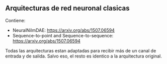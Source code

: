 ## Arquitecturas de red neuronal clasicas
Contiene:
- NeuralNilmDAE: https://arxiv.org/abs/1507.06594
- Sequence-to-point and Sequence-to-sequence: https://arxiv.org/abs/1507.06594

Todas las arquitecturas estan adaptadas para recibir más de un canal de entrada y de salida. Salvo eso, el resto es identico a la arquitectura original.